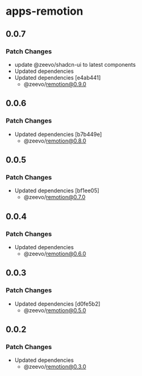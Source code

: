 # apps-remotion

## 0.0.7

### Patch Changes

- update @zeevo/shadcn-ui to latest components
- Updated dependencies
- Updated dependencies [e4ab441]
  - @zeevo/remotion@0.9.0

## 0.0.6

### Patch Changes

- Updated dependencies [b7b449e]
  - @zeevo/remotion@0.8.0

## 0.0.5

### Patch Changes

- Updated dependencies [bf1ee05]
  - @zeevo/remotion@0.7.0

## 0.0.4

### Patch Changes

- Updated dependencies
  - @zeevo/remotion@0.6.0

## 0.0.3

### Patch Changes

- Updated dependencies [d0fe5b2]
  - @zeevo/remotion@0.5.0

## 0.0.2

### Patch Changes

- Updated dependencies
  - @zeevo/remotion@0.3.0
